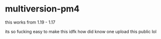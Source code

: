 # multiversion-pm4
this works from 1.19 - 1.17

its so fucking easy to make this idfk how did know one upload this public lol
